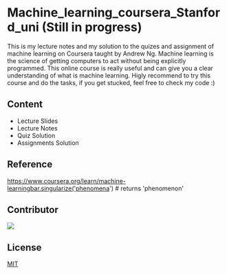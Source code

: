 # Machine_learning_coursera_Stanford_uni (Still in progress)

This is my lecture notes and my solution to the quizes and assignment of machine learning on Coursera taught by Andrew Ng. Machine learning is the science of getting computers to act without being explicitly programmed. This online course is really useful and can give you a clear understanding of what is machine learning. Higly recommend to try this course and do the tasks, if you get stucked, feel free to check my code :) 

## Content

* Lecture Slides
* Lecture Notes
* Quiz Solution
* Assignments Solution

## Reference

https://www.coursera.org/learn/machine-learningbar.singularize('phenomena') # returns 'phenomenon'


## Contributor
[![](https://github.com/PeiyuOwO)](https://github.com/PeiyuOwO)


## License
[MIT](https://choosealicense.com/licenses/mit/)
